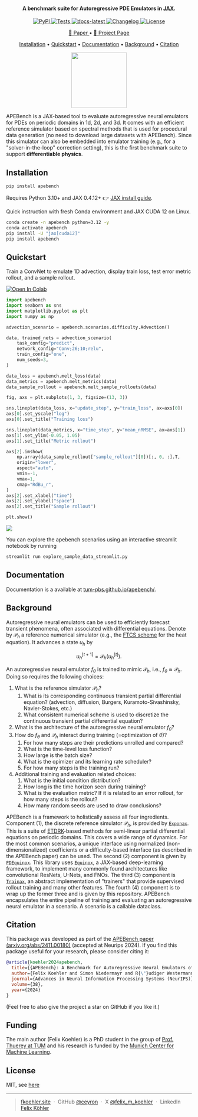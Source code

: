 <h4 align="center">A benchmark suite for Autoregressive PDE Emulators in <a href="https://github.com/google/jax" target="_blank">JAX</a>.</h4>

<p align="center">
<a href="https://pypi.org/project/apebench/">
  <img src="https://img.shields.io/pypi/v/apebench.svg" alt="PyPI">
</a>
<a href="https://github.com/ceyron/apebench/actions/workflows/test.yml">
  <img src="https://github.com/ceyron/apebench/actions/workflows/test.yml/badge.svg" alt="Tests">
</a>
<a href="https://tum-pbs.github.io/apebench">
  <img src="https://img.shields.io/badge/docs-latest-green" alt="docs-latest">
</a>
<a href="https://github.com/ceyron/apebench/releases">
  <img src="https://img.shields.io/github/v/release/ceyron/apebench?include_prereleases&label=changelog" alt="Changelog">
</a>
<a href="https://github.com/ceyron/apebench/blob/main/LICENSE.txt">
  <img src="https://img.shields.io/badge/license-MIT-blue" alt="License">
</a>
</p>

<p align="center">
    <a href="https://arxiv.org/abs/2411.00180">
        📄 Paper
    </a> •
    <a href="https://tum-pbs.github.io/apebench-paper/">
        🧵 Project Page
    </a>
</p>

<p align="center">
  <a href="#installation">Installation</a> •
  <a href="#quickstart">Quickstart</a> •
    <a href="#documentation">Documentation</a> •
    <a href="#background">Background</a> •
    <a href="#citation">Citation</a>
</p>

<p align="center">
  <img src="https://github.com/user-attachments/assets/c6b88756-bc35-4e9a-8662-798a16f8302b" width="150">
</p>

APEBench is a JAX-based tool to evaluate autoregressive neural emulators for
PDEs on periodic domains in 1d, 2d, and 3d. It comes with an efficient reference
simulator based on spectral methods that is used for procedural data generation
(no need to download large datasets with APEBench). Since this simulator can
also be embedded into emulator training (e.g., for a "solver-in-the-loop"
correction setting), this is the first benchmark suite to support
**differentiable physics**.



## Installation

```bash
pip install apebench
```

Requires Python 3.10+ and JAX 0.4.12+ 👉 [JAX install guide](https://jax.readthedocs.io/en/latest/installation.html).

Quick instruction with fresh Conda environment and JAX CUDA 12 on Linux.

```bash
conda create -n apebench python=3.12 -y
conda activate apebench
pip install -U "jax[cuda12]"
pip install apebench
```

## Quickstart

Train a ConvNet to emulate 1D advection, display train loss, test error metric
rollout, and a sample rollout.

[![Open In Colab](https://colab.research.google.com/assets/colab-badge.svg)](https://colab.research.google.com/drive/1SeCuoYaSfIH2J0IdNeFlDrkCypxtvRie?usp=sharing)

```python
import apebench
import seaborn as sns
import matplotlib.pyplot as plt
import numpy as np

advection_scenario = apebench.scenarios.difficulty.Advection()

data, trained_nets = advection_scenario(
    task_config="predict",
    network_config="Conv;26;10;relu",
    train_config="one",
    num_seeds=3,
)

data_loss = apebench.melt_loss(data)
data_metrics = apebench.melt_metrics(data)
data_sample_rollout = apebench.melt_sample_rollouts(data)

fig, axs = plt.subplots(1, 3, figsize=(13, 3))

sns.lineplot(data_loss, x="update_step", y="train_loss", ax=axs[0])
axs[0].set_yscale("log")
axs[0].set_title("Training loss")

sns.lineplot(data_metrics, x="time_step", y="mean_nRMSE", ax=axs[1])
axs[1].set_ylim(-0.05, 1.05)
axs[1].set_title("Metric rollout")

axs[2].imshow(
    np.array(data_sample_rollout["sample_rollout"][0])[:, 0, :].T,
    origin="lower",
    aspect="auto",
    vmin=-1,
    vmax=1,
    cmap="RdBu_r",
)
axs[2].set_xlabel("time")
axs[2].set_ylabel("space")
axs[2].set_title("Sample rollout")

plt.show()
```

![](https://github.com/user-attachments/assets/10f968f4-2b30-4972-8753-22b7fad208ed)

You can explore the apebench scenarios using an interactive streamlit notebook
by running

```bash
streamlit run explore_sample_data_streamlit.py
```

## Documentation

Documentation is a available at
[tum-pbs.github.io/apebench/](https://tum-pbs.github.io/apebench/).

## Background

Autoregressive neural emulators can be used to efficiently forecast transient
phenomena, often associated with differential equations. Denote by
$\mathcal{P}_h$ a reference numerical simulator (e.g., the [FTCS
scheme](https://en.wikipedia.org/wiki/FTCS_scheme) for the heat equation). It
advances a state $u_h$ by

$$
u_h^{[t+1]} = \mathcal{P}_h(u_h^{[t]}).
$$

An autoregressive neural emulator $f_\theta$ is trained to mimic $\mathcal{P}_h$, i.e., $f_\theta \approx \mathcal{P}_h$. Doing so requires the following choices:

1. What is the reference simulator $\mathcal{P}_h$?
    1. What is its corresponding continuous transient partial differential
        equation? (advection, diffusion, Burgers, Kuramoto-Sivashinsky,
        Navier-Stokes, etc.)
    2. What consistent numerical scheme is used to discretize the continuous
        transient partial differential equation?
2. What is the architecture of the autoregressive neural emulator $f_\theta$?
3. How do $f_\theta$ and $\mathcal{P}_h$ interact during training (=optimization
    of $\theta$)?
    1. For how many steps are their predictions unrolled and compared?
    2. What is the time-level loss function?
    3. How large is the batch size?
    4. What is the opimizer and its learning rate scheduler?
    5. For how many steps is the training run?
4. Additional training and evaluation related choices:
    1. What is the initial condition distribution?
    2. How long is the time horizon seen during training?
    3. What is the evaluation metric? If it is related to an error rollout, for
        how many steps is the rollout?
    4. How many random seeds are used to draw conclusions?

APEBench is a framework to holistically assess all four ingredients. Component
(1), the discrete reference simulator $\mathcal{P}_h$, is provided by
[`Exponax`](https://github.com/Ceyron/exponax). This is a suite of
[ETDRK](https://www.sciencedirect.com/science/article/abs/pii/S0021999102969950)-based
methods for semi-linear partial differential equations on periodic domains. This
covers a wide range of dynamics. For the most common scenarios, a unique
interface using normalized (non-dimensionalized) coefficients or a
difficulty-based interface (as described in the APEBench paper) can be used. The
second (2) component is given by
[`PDEquinox`](https://github.com/Ceyron/pdequinox). This library uses
[`Equinox`](https://github.com/patrick-kidger/equinox), a JAX-based
deep-learning framework, to implement many commonly found architectures like
convolutional ResNets, U-Nets, and FNOs. The third (3) component is
[`Trainax`](https://github.com/Ceyron/trainax), an abstract implementation of
"trainers" that provide supervised rollout training and many other features. The
fourth (4) component is to wrap up the former three and is given by this
repository.
APEBench encapsulates the entire pipeline of training and evaluating an
autoregressive neural emulator in a scenario. A scenario is a callable
dataclass.

## Citation

This package was developed as part of the [APEBench paper
(arxiv.org/abs/2411.00180)](https://arxiv.org/abs/2411.00180) (accepted at
Neurips 2024). If you find this package useful for your research, please
consider citing it:

```bibtex
@article{koehler2024apebench,
  title={{APEBench}: A Benchmark for Autoregressive Neural Emulators of {PDE}s},
  author={Felix Koehler and Simon Niedermayr and R{\"}udiger Westermann and Nils Thuerey},
  journal={Advances in Neural Information Processing Systems (NeurIPS)},
  volume={38},
  year={2024}
}
```

(Feel free to also give the project a star on GitHub if you like it.)

## Funding

The main author (Felix Koehler) is a PhD student in the group of [Prof. Thuerey at TUM](https://ge.in.tum.de/) and his research is funded by the [Munich Center for Machine Learning](https://mcml.ai/).

## License

MIT, see [here](https://github.com/Ceyron/apebench/blob/main/LICENSE.txt)

---

> [fkoehler.site](https://fkoehler.site/) &nbsp;&middot;&nbsp;
> GitHub [@ceyron](https://github.com/ceyron) &nbsp;&middot;&nbsp;
> X [@felix_m_koehler](https://twitter.com/felix_m_koehler) &nbsp;&middot;&nbsp;
> LinkedIn [Felix Köhler](https://www.linkedin.com/in/felix-koehler)